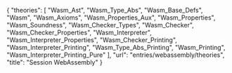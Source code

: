 {
    "theories": [
        "Wasm_Ast",
        "Wasm_Type_Abs",
        "Wasm_Base_Defs",
        "Wasm",
        "Wasm_Axioms",
        "Wasm_Properties_Aux",
        "Wasm_Properties",
        "Wasm_Soundness",
        "Wasm_Checker_Types",
        "Wasm_Checker",
        "Wasm_Checker_Properties",
        "Wasm_Interpreter",
        "Wasm_Interpreter_Properties",
        "Wasm_Checker_Printing",
        "Wasm_Interpreter_Printing",
        "Wasm_Type_Abs_Printing",
        "Wasm_Printing",
        "Wasm_Interpreter_Printing_Pure"
    ],
    "url": "entries/webassembly/theories",
    "title": "Session WebAssembly"
}